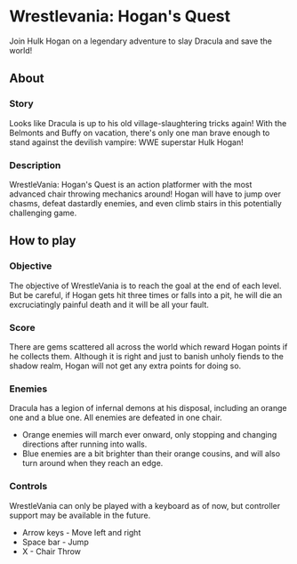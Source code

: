 # Wrestlevania: Hogan's Quest
Join Hulk Hogan on a legendary adventure to slay Dracula and save the world!

## About
### Story
Looks like Dracula is up to his old village-slaughtering tricks again! With the Belmonts and Buffy on vacation, there's only one man brave enough to stand against the devilish vampire: WWE superstar Hulk Hogan!

### Description
WrestleVania: Hogan's Quest is an action platformer with the most advanced chair throwing mechanics around! Hogan will have to jump over chasms, defeat dastardly enemies, and even climb stairs in this potentially challenging game.

## How to play
### Objective
The objective of WrestleVania is to reach the goal at the end of each level. But be careful, if Hogan gets hit three times or falls into a pit, he will die an excruciatingly painful death and it will be all your fault. 

### Score
There are gems scattered all across the world which reward Hogan points if he collects them. Although it is right and just to banish unholy fiends to the shadow realm, Hogan will not get any extra points for doing so.

### Enemies
Dracula has a legion of infernal demons at his disposal, including an orange one and a blue one. All enemies are defeated in one chair.
- Orange enemies will march ever onward, only stopping and changing directions after running into walls.
- Blue enemies are a bit brighter than their orange cousins, and will also turn around when they reach an edge.

### Controls
WrestleVania can only be played with a keyboard as of now, but controller support may be available in the future.
- Arrow keys - Move left and right
- Space bar - Jump
- X - Chair Throw

